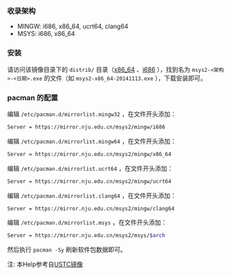 ### 收录架构

* MINGW: i686, x86_64, ucrt64, clang64
* MSYS: i686, x86_64

### 安装

请访问该镜像目录下的 `distrib/` 目录（[x86_64](https://mirror.nju.edu.cn/msys2/distrib/x86_64)
、[i686](https://mirror.nju.edu.cn/msys2/distrib/i686/) ），找到名为 `msys2-<架构>-<日期>.exe` 的文件（如 `msys2-x86_64-20141113.exe`
），下载安装即可。

### pacman 的配置

编辑 `/etc/pacman.d/mirrorlist.mingw32` ，在文件开头添加：

```bash
Server = https://mirror.nju.edu.cn/msys2/mingw/i686
```

编辑 `/etc/pacman.d/mirrorlist.mingw64` ，在文件开头添加：

```bash
Server = https://mirror.nju.edu.cn/msys2/mingw/x86_64
```

编辑 `/etc/pacman.d/mirrorlist.ucrt64` ，在文件开头添加：

```bash
Server = https://mirror.nju.edu.cn/msys2/mingw/ucrt64
```

编辑 `/etc/pacman.d/mirrorlist.clang64` ，在文件开头添加：

```bash
Server = https://mirror.nju.edu.cn/msys2/mingw/clang64
```

编辑 `/etc/pacman.d/mirrorlist.msys` ，在文件开头添加：

```bash
Server = https://mirror.nju.edu.cn/msys2/msys/$arch
```

然后执行 `pacman -Sy` 刷新软件包数据即可。

注: 本Help参考自[USTC镜像](https://lug.ustc.edu.cn/wiki/mirrors/help/msys2)